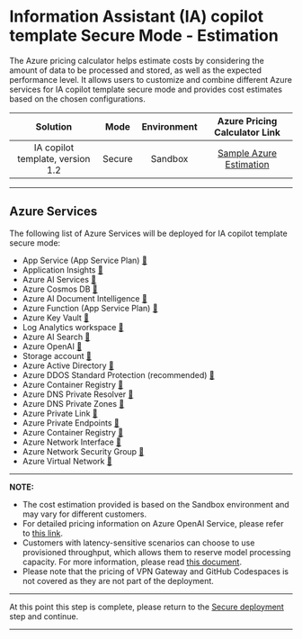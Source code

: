 # Information Assistant (IA) copilot template Secure Mode - Estimation

The Azure pricing calculator helps estimate costs by considering the amount of data to be processed and stored, as well as the expected performance level. It allows users to customize and combine different Azure services for IA copilot template secure mode and provides cost estimates based on the chosen configurations.

| Solution            | Mode | Environment  |    Azure Pricing Calculator Link  |
| :------------------:|:---------:|:---------------:|:-------------------:|
| IA copilot template, version 1.2 | Secure | Sandbox  |  [Sample Azure Estimation](https://azure.com/e/192838582a644d02bd03bd07da650517) |

---

## Azure Services

The following list of Azure Services will be deployed for IA copilot template secure mode:

- App Service (App Service Plan) [:link:](https://azure.microsoft.com/en-ca/pricing/details/app-service/linux/)
- Application Insights [:link:](https://azure.microsoft.com/en-ca/pricing/details/monitor/)
- Azure AI Services [:link:](https://azure.microsoft.com/en-ca/pricing/details/cognitive-services/)
- Azure Cosmos DB [:link:](https://azure.microsoft.com/en-ca/pricing/details/cosmos-db/autoscale-provisioned/)
- Azure AI Document Intelligence [:link:](https://azure.microsoft.com/en-ca/pricing/details/form-recognizer/#pricing)
- Azure Function (App Service Plan) [:link:](https://azure.microsoft.com/en-ca/pricing/details/functions/#pricing)
- Azure Key Vault [:link:](https://azure.microsoft.com/en-us/pricing/details/key-vault/)
- Log Analytics workspace [:link:](https://azure.microsoft.com/en-ca/pricing/details/monitor/)
- Azure AI Search [:link:](https://azure.microsoft.com/en-ca/pricing/details/search/#pricing)
- Azure OpenAI [:link:](https://azure.microsoft.com/en-ca/pricing/details/cognitive-services/openai-service/)
- Storage account [:link:](https://learn.microsoft.com/en-us/azure/storage/common/storage-account-overview)
- Azure Active Directory [:link:](https://www.microsoft.com/en-sg/security/business/microsoft-entra-pricing?rtc=1)
- Azure DDOS Standard Protection (recommended) [:link:](https://azure.microsoft.com/en-ca/pricing/details/ddos-protection/)
- Azure Container Registry [:link:](https://azure.microsoft.com/en-ca/pricing/details/container-registry/)
- Azure DNS Private Resolver [:link:](https://azure.microsoft.com/en-ca/pricing/details/dns/)
- Azure DNS Private Zones [:link:](https://azure.microsoft.com/en-us/pricing/details/dns/)
- Azure Private Link [:link:](https://azure.microsoft.com/en-ca/pricing/details/private-link/)
- Azure Private Endpoints [:link:](https://azure.microsoft.com/en-us/pricing/details/private-link/)
- Azure Container Registry [:link:](https://azure.microsoft.com/en-ca/pricing/details/container-registry/)
- Azure Network Interface [:link:](https://azure.microsoft.com/en-us/pricing/details/virtual-network/)
- Azure Network Security Group [:link:](https://azure.microsoft.com/en-us/pricing/details/virtual-network/)
- Azure Virtual Network [:link:](https://azure.microsoft.com/en-us/pricing/details/virtual-network/)

---

**NOTE:**

- The cost estimation provided is based on the Sandbox environment and may vary for different customers.
- For detailed pricing information on Azure OpenAI Service, please refer to [this link](https://azure.microsoft.com/en-us/pricing/details/cognitive-services/openai-service/#pricing).
- Customers with latency-sensitive scenarios can choose to use provisioned throughput, which allows them to reserve model processing capacity. For more information, please read [this document](/docs/deployment/considerations_production.md#gpt-model---throttling).
- Please note that the pricing of VPN Gateway and GitHub Codespaces is not covered as they are not part of the deployment.

---

At this point this step is complete, please return to the [Secure deployment][secureDeploymentRef] step and continue.

---

[secureDeploymentRef]: /docs/secure_deployment/secure_deployment.md
